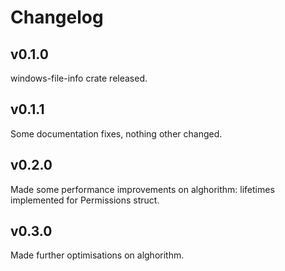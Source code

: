 # Changelog

## v0.1.0

windows-file-info crate released.

## v0.1.1

Some documentation fixes, nothing other changed.

## v0.2.0

Made some performance improvements on alghorithm: lifetimes implemented for Permissions struct.

## v0.3.0

Made further optimisations on alghorithm.
